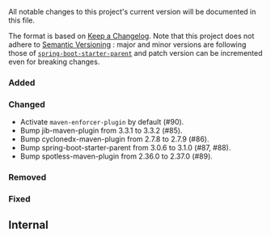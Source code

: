 All notable changes to this project's current version will be documented in this file.

The format is based on [Keep a Changelog](https://keepachangelog.com/en/1.0.0/). Note that
this project does not adhere to [Semantic Versioning](https://semver.org/spec/v2.0.0.html)
: major and minor versions are following those of
[`spring-boot-starter-parent`](https://spring.io/projects/spring-boot) and patch version
can be incremented even for breaking changes.

### Added

### Changed

- Activate `maven-enforcer-plugin` by default (#90).
- Bump jib-maven-plugin from 3.3.1 to 3.3.2 (#85).
- Bump cyclonedx-maven-plugin from 2.7.8 to 2.7.9 (#86).
- Bump spring-boot-starter-parent from 3.0.6 to 3.1.0 (#87, #88).
- Bump spotless-maven-plugin from 2.36.0 to 2.37.0 (#89).

### Removed

### Fixed

## Internal
